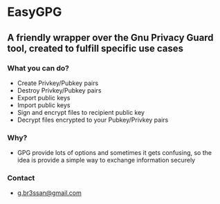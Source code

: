 # EasyGPG
## A friendly wrapper over the Gnu Privacy Guard tool, created to fulfill specific use cases

### What you can do?
* Create Privkey/Pubkey pairs
* Destroy Privkey/Pubkey pairs
* Export public keys
* Import public keys
* Sign and encrypt files to recipient public key
* Decrypt files encrypted to your Pubkey/Privkey pairs

### Why?
* GPG provide lots of options and sometimes it gets confusing, so the idea is provide a simple way to exchange information securely

### Contact
* g.br3ssan@gmail.com

